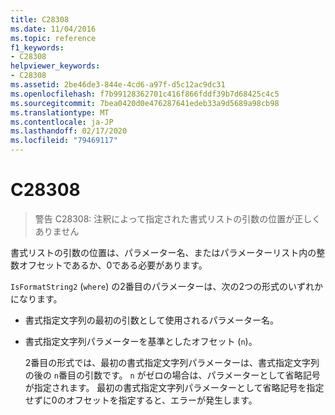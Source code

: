 ```yaml
---
title: C28308
ms.date: 11/04/2016
ms.topic: reference
f1_keywords:
- C28308
helpviewer_keywords:
- C28308
ms.assetid: 2be46de3-844e-4cd6-a97f-d5c12ac9dc31
ms.openlocfilehash: f7b99128362701c416f866fddf39b7d68425c4c5
ms.sourcegitcommit: 7bea0420d0e476287641edeb33a9d5689a98cb98
ms.translationtype: MT
ms.contentlocale: ja-JP
ms.lasthandoff: 02/17/2020
ms.locfileid: "79469117"
---
```

# <a name="c28308"></a>C28308

> 警告 C28308: 注釈によって指定された書式リストの引数の位置が正しくありません

書式リストの引数の位置は、パラメーター名、またはパラメーターリスト内の整数オフセットであるか、0である必要があります。

`IsFormatString2` (`where`) の2番目のパラメーターは、次の2つの形式のいずれかになります。

- 書式指定文字列の最初の引数として使用されるパラメーター名。

- 書式指定文字列パラメーターを基準としたオフセット (`n`)。

  2番目の形式では、最初の書式指定文字列パラメーターは、書式指定文字列の後の `n`番目の引数です。 `n` がゼロの場合は、パラメーターとして省略記号が指定されます。 最初の書式指定文字列パラメーターとして省略記号を指定せずに0のオフセットを指定すると、エラーが発生します。
